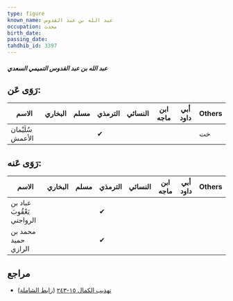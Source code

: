 ```yaml
---
type: figure
known_name: عبد الله بن عبد القدوس
occupation: محدث
birth_date:
passing_date:
tahdhib_id: 3397
---
```

##### عبد الله بن عبد القدوس التميمي السعدي

## رَوَى عَن:
| الاسم            | البخاري | مسلم | الترمذي | النسائي | ابن ماجه | أبي داود | Others |
| ---------------- | ------- | ---- | ------- | ------- | -------- | -------- | ------ |
| سُلَيْمان الأعمش |         |      | ✔       |         |          |          | خت     |
## رَوَى عَنه:
| الاسم                      | البخاري | مسلم | الترمذي | النسائي | ابن ماجه | أبي داود | Others |
| -------------------------- | ------- | ---- | ------- | ------- | -------- | -------- | ------ |
| عباد بن يَعْقُوبَ الرواجني |         |      | ✔       |         |          |          |        |
| محمد بن حميد الرازي        |         |      | ✔       |         |          |          |        |
## مراجع
- [تهذيب الكمال ١٥-٢٤٣](obsidian://open?vault=Tahdhib-al-Kamal&file=Figures/٣٣٩٧-عبد%20الله%20بن%20عبد%20القدوس%20التميمي%20السعدي) ([رابط الشاملة](https://shamela.ws/book/3722/7727))